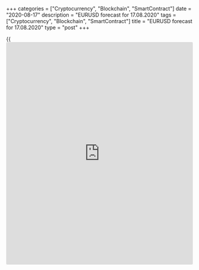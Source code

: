 +++
categories = ["Cryptocurrency", "Blockchain", "SmartContract"]
date = "2020-08-17"
description = "EURUSD forecast for 17.08.2020"
tags = ["Cryptocurrency", "Blockchain", "SmartContract"]
title = "EURUSD forecast for 17.08.2020"
type = "post"
+++

{{<iframe id="large-banner" src="https://www.bounty.group/#slide=28.0" width="100%" height="600" scrolling="no" style="border: 0px solid rgb(216, 221, 230); border-radius: 3px;">}}

August 17, 2020

August 17, 2020

EUR/USD forecast: Dollar is out of fashionDmitri Demidenko

## Fundamental U.S. dollar forecast for today

### USD shorts are now the most popular Forex trading strategy

The market is driven by emotions. If the [EUR/USD][1] bulls are taken by
the euphoria, no negative economic data will hold them back! The U.S.
industrial production data have exceeded the forecasts, the U.S. retail
sales are back at the pre-crisis levels. In the euro-area, however, the
euro-area employment has dropped the most on record since the series
begun in 1995. But the euro buyers are going ahead. Investors are
confident that the euro-area economy will recover, and the U.S. growth
will face a recession amid the coronavirus pandemic.

BofA Merrill Lynch notes that 36% of asset managers surveyed by the bank
said the U.S. dollar sell positions are their favourite trading
strategy, the highest in the [history](https://www.fixpro.org/post/chargeless-historical-data-api-backtesting/) of research. This strategy is much
ahead of all the others, its proportion increased by 6% from 30% in
July, and, most likely, it will continue to gain popularity. BofA
Merrill Lynch names, among other reasons, the loss of the greenback's
position as a reserve currency. In fact, the countries that are under
pressure from the USA are active participants in the process of de-
dollarization. The proportion of the US currency in the trade
settlements between Russia and China has been for the first time below
50%. In 2015, for example, the dollar’s share in the Russia-China trade
settlements was more than 90%.

### Dynamics of USD share in China-Russia trade settlements

![LiteForex: EURUSD forecast for 17.08.2020][2]

 _Source: Wall Street Journal_

Washington tries to affect Moscow using sanctions, but it uses much more
sophisticated measures concerning Beijing. President Donald Trump
ordered ByteDance to divest the U.S _._  operations of its app TikTok as
the social media will cease to work in the USA in 90 days. A U.S.
reprieve that had allowed some US companies to work with Huawei without
a license now expires. The USA warns that the sanctions will target
other China’s corporations, including Alibaba.

The US-China relations are getting tense, the parties even delayed the
meeting planned for August 15 to assess the fulfilment of obligations
under the trade agreement signed in January. The [EUR/USD][1] bulls,
however, are not concerned about the trade conflict escalation. They
expect that amid such a scenario the euro’s share in the global FX
reserves will increase. According to 40% of asset managers polled by
BofA Merrill Lynch, this process will start already in 2021.

Forex seems to be taken away by euphoria. Hedge funds’ dollar longs
versus the world eight major currencies have been in the red for the
first time since May 2018. The main reason is said to be speculators’
growing interest in the euro.

### Dynamics of speculative dollar positions and Treasury real yields

![LiteForex: EURUSD forecast for 17.08.2020][3]

 _Source: Bloomberg_

Of course, bulls’ enthusiasm used to quickly result in the capitulation
in the past. However, under the current conditions, I mean the difficult
epidemiological situation in the USA, Fed’s grim projections, and the
upcoming presidential election in November, the US stock indexes are
growing, and the [EUR/USD][1] can well grow as well. Amid the current
situation, it is important to check buyers’ willingness to continue the
rally anyway. If the resistance at 1.188 is broken out, the pair can
well continue rising.

* * *

P.S. Did you like my article? Share it in social networks: it will be
the best “thank you" :)

Ask me questions and comment below. I’ll be glad to answer your
questions and give necessary explanations.

 **Useful links:**

  * I recommend trying to trade with a reliable broker [here][4]. The system allows you to trade by yourself or copy successful traders from all across the globe.
  * Use my promo-code BLOG for getting deposit bonus 50% on LiteForex platform. Just enter this code in the appropriate field while [depositing][5] your trading account.
  * Telegram channel with high-quality analytics, Forex reviews, training articles, and other useful things for traders <t.me/liteforex>

## Price chart of EURUSD in real time mode

![EUR/USD forecast: Dollar is out of fashion][6]

The content of this article reflects the author’s opinion and does not
necessarily reflect the official position of LiteForex. The material
published on this page is provided for informational purposes only and
should not be considered as the provision of investment advice for the
purposes of Directive 2004/39/EC.

Rate this article:

{{value}}

( {{count}} {{title}} )

   1. my.liteforex.com/ru/trading/chart?symbol=EURUSD&returnUrl=true
   2. cdn.liteforex.com/cache/uploads/blog_post/eurusd/dollar-china-russia-17-08-20.jpg?w=30&s=f4b66d71f849aaa6e352916a34b12381
   3. cdn.liteforex.com/cache/uploads/blog_post/eurusd/dollar-cftc-17-08-20.jpg?w=30&s=3c772dd75c9cf03da039e0e90f1ae2a4
   4. my.liteforex.com/?category=analysts-opinions&slug=eurusd-forecast-dollar-is-out-of-fashion&openPopup=%2Fregistration%2Fpopup&utm_source=blog&utm_medium=article&utm_campaign=bonus
   5. my.liteforex.com/deposit/?category=analysts-opinions&slug=eurusd-forecast-dollar-is-out-of-fashion&promo_code=BLOG&utm_source=blog&utm_medium=article&utm_campaign=bonus
   6. cdn.liteforex.com/cache/uploads/blog_post/eurusd/liteforex-blog-eurusd-17-08-20.jpg?q=75&w=1000&s=fd057173a5a20423ed92928afc058a33